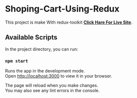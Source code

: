 # Shoping-Cart-Using-Redux

This project is make With redux-toolkit [**Click Hare For Live Site**]([https://github.com/facebook/create-react-app](https://shoping-card-useing-redux-toolkit.netlify.app/)).


## Available Scripts

In the project directory, you can run:

### `npm start`

Runs the app in the development mode.\
Open [http://localhost:3000](http://localhost:3000) to view it in your browser.

The page will reload when you make changes.\
You may also see any lint errors in the console.

